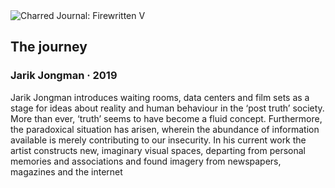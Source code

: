 <div class="artwork-of-the-day">
  <div class="container">
    <div class="img-wrapper">
      <img
        src="https://uploads5.wikiart.org/00301/images/jarik-jongman/dsc01585-72-dpi.jpg!Large.jpg"
        alt="Charred Journal: Firewritten V" />
    </div>
    <div class="artwork-detail">
      <div class="artwork-origin"> 
        <h2 class="artwork-name">The journey</h2>
        <h3 class="artist">
          Jarik Jongman
                    ·  2019
        </h3>
      </div>
      <p class="description">
        <span class="artwork-description-text ng-binding" ng-bind-html="viewModel.ArtworkOfTheDay.Description | unsafe">Jarik Jongman introduces waiting rooms, data centers and film sets as a stage for ideas about reality and human behaviour in the ‘post truth’ society. More than ever, ‘truth’ seems to have become a fluid concept. Furthermore, the paradoxical situation has arisen, wherein the abundance of information available is merely contributing to our insecurity. In his current work the artist constructs new, imaginary visual spaces, departing from personal memories and associations and found imagery from newspapers, magazines and the internet</span>
                        <div class="text-shadow-container" ng-show="showShadow" style=""></div>
      </p>
    </div>
  </div>

</div>
